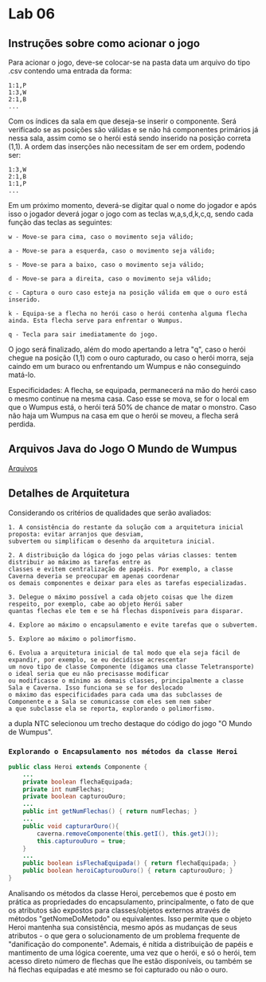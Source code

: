# Lab 06

## Instruções sobre como acionar o jogo
Para acionar o jogo, deve-se colocar-se na pasta data um arquivo do tipo .csv contendo uma entrada da forma:
```
1:1,P
1:3,W
2:1,B
...
```
Com os índices da sala em que deseja-se inserir o componente. Será verificado se as posições são válidas e se não há componentes primários já nessa sala, assim como se o herói está sendo inserido na posição correta (1,1). A ordem das inserções não necessitam de ser em ordem, podendo ser:
```
1:3,W
2:1,B
1:1,P
...
```
Em um próximo momento, deverá-se digitar qual o nome do jogador e após isso o jogador deverá jogar o jogo com as teclas w,a,s,d,k,c,q, sendo cada função das teclas as seguintes:
```
w - Move-se para cima, caso o movimento seja válido;

a - Move-se para a esquerda, caso o movimento seja válido;

s - Move-se para a baixo, caso o movimento seja válido;

d - Move-se para a direita, caso o movimento seja válido;

c - Captura o ouro caso esteja na posição válida em que o ouro está inserido.

k - Equipa-se a flecha no herói caso o herói contenha alguma flecha ainda. Esta flecha serve para enfrentar o Wumpus.

q - Tecla para sair imediatamente do jogo.
```
O jogo será finalizado, além do modo apertando a letra "q", caso o herói chegue na posição (1,1) com o ouro capturado, ou caso o herói morra, seja caindo em um buraco ou enfrentando um Wumpus e não conseguindo matá-lo.

Especificidades: A flecha, se equipada, permanecerá na mão do herói caso o mesmo continue na mesma casa. Caso esse se mova, se for o local em que o Wumpus está, o herói terá 50% de chance de matar o monstro. Caso não haja um Wumpus na casa em que o herói se moveu, a flecha será perdida.

## Arquivos Java do Jogo O Mundo de Wumpus
[Arquivos](src/mc322/lab06)

## Detalhes de Arquitetura
Considerando os critérios de qualidades que serão avaliados:
```
1. A consistência do restante da solução com a arquitetura inicial proposta: evitar arranjos que desviam, 
subvertem ou simplificam o desenho da arquitetura inicial.

2. A distribuição da lógica do jogo pelas várias classes: tentem distribuir ao máximo as tarefas entre as 
classes e evitem centralização de papéis. Por exemplo, a classe Caverna deveria se preocupar em apenas coordenar
os demais componentes e deixar para eles as tarefas especializadas.

3. Delegue o máximo possível a cada objeto coisas que lhe dizem respeito, por exemplo, cabe ao objeto Herói saber
quantas flechas ele tem e se há flechas disponíveis para disparar.

4. Explore ao máximo o encapsulamento e evite tarefas que o subvertem.

5. Explore ao máximo o polimorfismo.

6. Evolua a arquitetura inicial de tal modo que ela seja fácil de expandir, por exemplo, se eu decidisse acrescentar
um novo tipo de classe Componente (digamos uma classe Teletransporte) o ideal seria que eu não precisasse modificar
ou modificasse o mínimo as demais classes, principalmente a classe Sala e Caverna. Isso funciona se se for deslocado
o máximo das especificidades para cada uma das subclasses de Componente e a Sala se comunicasse com eles sem nem saber
a que subclasse ela se reporta, explorando o polimorfismo.
```
a dupla NTC selecionou um trecho destaque do código do jogo "O Mundo de Wumpus".

### `Explorando o Encapsulamento nos métodos da classe Heroi`

~~~java
public class Heroi extends Componente {
    ...
    private boolean flechaEquipada;
    private int numFlechas;
    private boolean capturouOuro;
    ...
    public int getNumFlechas() { return numFlechas; }
    ...
    public void capturarOuro(){
        caverna.removeComponente(this.getI(), this.getJ());
        this.capturouOuro = true;
    }
    ...
    public boolean isFlechaEquipada() { return flechaEquipada; }
    public boolean heroiCapturouOuro() { return capturouOuro; }
}
~~~

Analisando os métodos da classe Heroi, percebemos que é posto em prática as propriedades do encapsulamento, principalmente, o fato de que
os atributos são expostos para classes/objetos externos através de métodos "getNomeDoMetodo" ou equivalentes. Isso permite que o objeto Heroi
mantenha sua consistência, mesmo após as mudanças de seus atributos - o que gera o solucionamento de um problema frequente de "danificação do
componente". Ademais, é nítida a distribuição de papéis e mantimento de uma lógica coerente, uma vez que o herói, e só o herói, tem acesso direto
número de flechas que lhe estão disponíveis, ou também se há flechas equipadas e até mesmo se foi capturado ou não o ouro.



